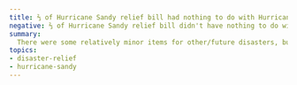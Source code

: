 ```yaml
---
title: ⅔ of Hurricane Sandy relief bill had nothing to do with Hurricane Sandy
negative: ⅔ of Hurricane Sandy relief bill didn't have nothing to do with Hurricane Sandy
summary:
  There were some relatively minor items for other/future disasters, but the vast majority targeted Hurricane Sandy relief.
topics:
- disaster-relief
- hurricane-sandy
---
```

